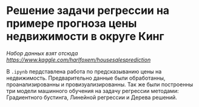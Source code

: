 # Решение задачи регрессии на примере прогноза цены недвижимости в округе Кинг
*Набор данных взят отсюда https://www.kaggle.com/harlfoxem/housesalesprediction*  

В `.ipynb` пердставлена работа по предсказыванию цены на недвижимость. Предварительно данные были обработанны, проанализированны и провизуализированны. Так же были построенны три модели машинного обучения на задачу регрессии методами: Градиентного бустинга, Линейной регрессии и Дерева решений. 
